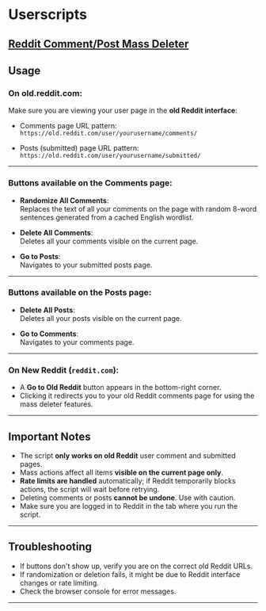 # Userscripts

## [Reddit Comment/Post Mass Deleter](https://greasyfork.org/en/scripts/540119-reddit-comment-post-mass-deleter/)

## Usage

### On **old.reddit.com**:

Make sure you are viewing your user page in the **old Reddit interface**:

- Comments page URL pattern:  
  `https://old.reddit.com/user/yourusername/comments/`

- Posts (submitted) page URL pattern:  
  `https://old.reddit.com/user/yourusername/submitted/`

---

### Buttons available on the Comments page:

- **Randomize All Comments**:  
  Replaces the text of all your comments on the page with random 8-word sentences generated from a cached English wordlist.

- **Delete All Comments**:  
  Deletes all your comments visible on the current page.

- **Go to Posts**:  
  Navigates to your submitted posts page.

---

### Buttons available on the Posts page:

- **Delete All Posts**:  
  Deletes all your posts visible on the current page.

- **Go to Comments**:  
  Navigates to your comments page.

---

### On New Reddit (`reddit.com`):

- A **Go to Old Reddit** button appears in the bottom-right corner.  
- Clicking it redirects you to your old Reddit comments page for using the mass deleter features.

---

## Important Notes

- The script **only works on old Reddit** user comment and submitted pages.
- Mass actions affect all items **visible on the current page only**.
- **Rate limits are handled** automatically; if Reddit temporarily blocks actions, the script will wait before retrying.
- Deleting comments or posts **cannot be undone**. Use with caution.
- Make sure you are logged in to Reddit in the tab where you run the script.

---

## Troubleshooting

- If buttons don't show up, verify you are on the correct old Reddit URLs.
- If randomization or deletion fails, it might be due to Reddit interface changes or rate limiting.
- Check the browser console for error messages.

---
